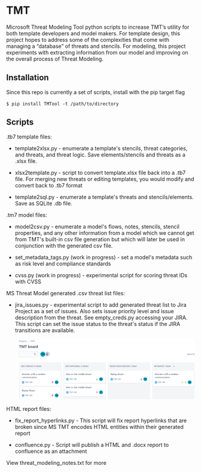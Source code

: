 





# TMT

Microsoft Threat Modeling Tool python scripts to increase TMT’s utility for both template developers and model makers. For template design, this project hopes to address some of the complexities that come with managing a “database” of threats and stencils. For modeling, this project experiments with extracting information from our model and improving on the overall process of Threat Modeling. 

## Installation

Since this repo is currently a set of scripts, install with the pip target flag

```
$ pip install TMTool -t /path/to/directory
```

## Scripts

.tb7 template files:

-	template2xlsx.py - enumerate a template's stencils, threat categories, and threats, and threat logic. Save elements/stencils and threats as a .xlsx file.

- xlsx2template.py - script to convert template.xlsx file back into a .tb7 file. For merging new threats or editing templates, you would modify and convert back to .tb7 format

- template2sql.py - enumerate a template's threats and stencils/elements. Save as SQLite .db file.


.tm7 model files:
-	model2csv.py - enumerate a model's flows, notes, stencils, stencil properties, and any other information from a model which we cannot get from TMT's built-in csv file generation but which will later be used in conjunction with the generated csv file.

- set_metadata_tags.py (work in progress) - set a model's metadata such as risk level and compliance standards

- cvss.py (work in progress) - experimental script for scoring threat IDs with CVSS

MS Threat Model generated .csv threat list files:
- jira_issues.py - experimental script to add generated threat list to Jira Project as a set of issues. Also sets issue priority level and issue description from the threat. See empty_creds.py accessing your JIRA. This script can set the issue status to the threat's status if the JIRA transitions are available.

  ![](https://github.com/tmart234/TMT/blob/main/README.assets/TMT_boards.png)

HTML report files:
- fix_report_hyperlinks.py - This script will fix report hyperlinks that are broken since MS TMT encodes HTML entities within their generated report

- confluence.py - Script will publish a HTML and .docx report to confluence as an attachment

  

View threat_modeling_notes.txt for more
